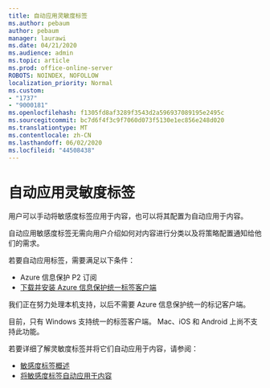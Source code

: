 ```yaml
---
title: 自动应用灵敏度标签
ms.author: pebaum
author: pebaum
manager: laurawi
ms.date: 04/21/2020
ms.audience: admin
ms.topic: article
ms.prod: office-online-server
ROBOTS: NOINDEX, NOFOLLOW
localization_priority: Normal
ms.custom:
- "1737"
- "9000181"
ms.openlocfilehash: f1305fd8af3289f3543d2a596937089195e2495c
ms.sourcegitcommit: bc7d6f4f3c9f7060d073f5130e1ec856e248d020
ms.translationtype: MT
ms.contentlocale: zh-CN
ms.lasthandoff: 06/02/2020
ms.locfileid: "44508438"
---
```

# <a name="auto-apply-sensitivity-labels"></a>自动应用灵敏度标签

用户可以手动将敏感度标签应用于内容，也可以将其配置为自动应用于内容。

自动应用敏感度标签无需向用户介绍如何对内容进行分类以及将策略配置通知给他们的需求。

若要自动应用标签，需要满足以下条件：

- Azure 信息保护 P2 订阅
- [下载并安装 Azure 信息保护统一标签客户端](https://docs.microsoft.com/azure/information-protection/rms-client/install-unifiedlabelingclient-app)

我们正在努力处理本机支持，以后不需要 Azure 信息保护统一的标记客户端。

目前，只有 Windows 支持统一的标签客户端。  Mac、iOS 和 Android 上尚不支持此功能。

若要详细了解灵敏度标签并将它们自动应用于内容，请参阅：

- [敏感度标签概述](https://docs.microsoft.com/microsoft-365/compliance/sensitivity-labels)
- [将敏感度标签自动应用于内容](https://docs.microsoft.com/office365/securitycompliance/apply_sensitivity_label_automatically)